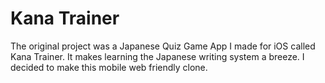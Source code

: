# Kana Trainer

The original project was a Japanese Quiz Game App I made for iOS called Kana Trainer. It makes learning the Japanese writing system a breeze. I decided to make this mobile web friendly clone. 
